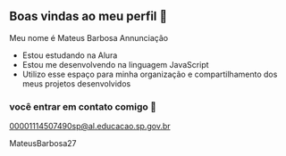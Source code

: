 ## Boas vindas ao meu perfil 💙

Meu nome é Mateus Barbosa Annunciação

- Estou estudando na Alura
- Estou me desenvolvendo na linguagem JavaScript
- Utilizo esse espaço para minha organização e compartilhamento dos meus projetos desenvolvidos

### você entrar em contato comigo 📧

00001114507490sp@al.educacao.sp.gov.br

MateusBarbosa27
